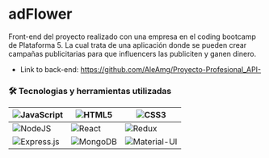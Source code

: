 # adFlower

Front-end del proyecto realizado con una empresa en el coding bootcamp de Plataforma 5.
La cual trata de una aplicación donde se pueden crear campañas publicitarias para que influencers las publiciten y ganen dinero.

- Link to back-end: https://github.com/AleAmg/Proyecto-Profesional_API-

### 🛠 Tecnologias y herramientas utilizadas

|![JavaScript](https://img.shields.io/badge/javascript-%23323330.svg?style=for-the-badge&logo=javascript&logoColor=%23F7DF1E)|![HTML5](https://img.shields.io/badge/html5-%23E34F26.svg?style=for-the-badge&logo=html5&logoColor=white)|![CSS3](https://img.shields.io/badge/css3-%231572B6.svg?style=for-the-badge&logo=css3&logoColor=white)|
|-------- |--------|--------|
|![NodeJS](https://img.shields.io/badge/node.js-6DA55F?style=for-the-badge&logo=node.js&logoColor=white)|![React](https://img.shields.io/badge/react-%2320232a.svg?style=for-the-badge&logo=react&logoColor=%2361DAFB)|![Redux](https://img.shields.io/badge/Redux-593D88?style=for-the-badge&logo=redux&logoColor=white)|
|![Express.js](https://img.shields.io/badge/express.js-%23404d59.svg?style=for-the-badge&logo=express&logoColor=%2361DAFB)|![MongoDB](https://img.shields.io/badge/MongoDB-4EA94B?style=for-the-badge&logo=mongodb&logoColor=white)|![Material-UI](https://img.shields.io/badge/Material%20UI-007FFF?style=for-the-badge&logo=mui&logoColor=white)|
